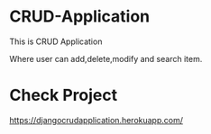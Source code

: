 # CRUD-Application

This is CRUD Application 

Where user can add,delete,modify and search item.

# Check Project
https://djangocrudapplication.herokuapp.com/
